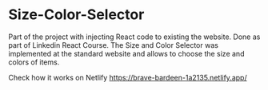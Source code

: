 # Size-Color-Selector
 Part of the project with injecting React code to existing the website. Done as part of Linkedin React Course. The Size and Color Selector was implemented at the standard website and allows to choose the size and colors of items.
 
 Check how it works on Netlify https://brave-bardeen-1a2135.netlify.app/
